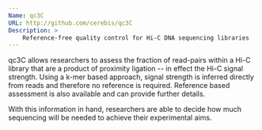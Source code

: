 ```yaml
---
Name: qc3C
URL: http://github.com/cerebis/qc3C
Description: >
    Reference-free quality control for Hi-C DNA sequencing libraries
---
```

qc3C allows researchers to assess the fraction of read-pairs within a Hi-C library that are a product of proximity ligation -- in effect the Hi-C signal strength. Using a k-mer based approach, signal strength is inferred directly from reads and therefore no reference is required. Reference based assessment is also available and can provide further details.

With this information in hand, researchers are able to decide how much sequencing will be needed to achieve their experimental aims.
